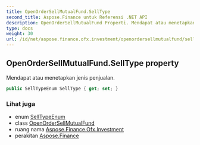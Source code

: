 ```yaml
---
title: OpenOrderSellMutualFund.SellType
second_title: Aspose.Finance untuk Referensi .NET API
description: OpenOrderSellMutualFund Properti. Mendapat atau menetapkan jenis penjualan.
type: docs
weight: 30
url: /id/net/aspose.finance.ofx.investment/openordersellmutualfund/selltype/
---
```

## OpenOrderSellMutualFund.SellType property

Mendapat atau menetapkan jenis penjualan.

```csharp
public SellTypeEnum SellType { get; set; }
```

### Lihat juga

* enum [SellTypeEnum](../../selltypeenum/)
* class [OpenOrderSellMutualFund](../)
* ruang nama [Aspose.Finance.Ofx.Investment](../../openordersellmutualfund/)
* perakitan [Aspose.Finance](../../../)


